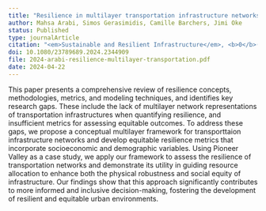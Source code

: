 ```yaml
---
title: "Resilience in multilayer transportation infrastructure networks: a review and conceptual framework for equity-based assessment"
author: Mahsa Arabi, Simos Gerasimidis, Camille Barchers, Jimi Oke
status: Published
type: journalArticle
citation: "<em>Sustainable and Resilient Infrastructure</em>, <b>0</b>(0):1-24"
doi: 10.1080/23789689.2024.2344909
file: 2024-arabi-resilience-multilayer-transportation.pdf
date: 2024-04-22
---
```



This paper presents a comprehensive review of resilience concepts, methodologies, metrics, and modeling techniques, and identifies key research gaps. These include the lack of multilayer network representations of transportation infrastructures when quantifying resilience, and insufficient metrics for assessing equitable outcomes. To address these gaps, we propose a conceptual multilayer framework for transporttaion infrastructure networks and develop equitable resilience metrics that incorporate socioeconomic and demographic variables. Using Pioneer Valley as a case study, we apply our framework to assess the resilience of transportation networks and demonstrate its utility in guiding resource allocation to enhance both the physical robustness and social equity of infrastructure. Our findings show that this approach significantly contributes to more informed and inclusive decision-making, fostering the development of resilient and equitable urban environments.

